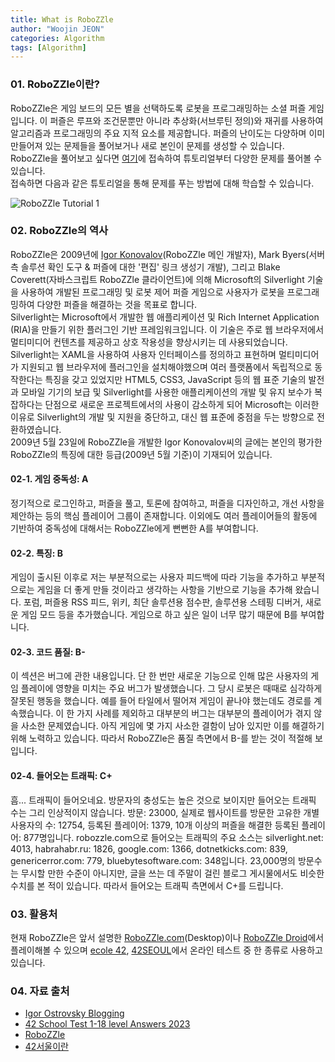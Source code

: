 ```yaml
---
title: What is RoboZZle
author: "Woojin JEON"
categories: Algorithm
tags: [Algorithm]
---
```


### 01. RoboZZle이란?

RoboZZle은 게임 보드의 모든 별을 선택하도록 로봇을 프로그래밍하는 소셜 퍼즐 게임입니다. 이 퍼즐은 루프와 조건문뿐만 아니라 추상화(서브루틴 정의)와 재귀를 사용하여 알고리즘과 프로그래밍의 주요 지적 요소를 제공합니다. 퍼즐의 난이도는 다양하며 이미 만들어져 있는 문제들을 풀어보거나 새로 본인이 문제를 생성할 수 있습니다.  
RoboZZle을 풀어보고 싶다면 [여기](http://www.robozzle.com/beta/)에 접속하여 튜토리얼부터 다양한 문제를 풀어볼 수 있습니다.  
접속하면 다음과 같은 튜토리얼을 통해 문제를 푸는 방법에 대해 학습할 수 있습니다.  

![RoboZZle Tutorial 1](https://github.com/WoojinJeonkr/WoojinJeonkr.github.io/blob/main/assets/images/post/RoboZZle.png?raw=true)

### 02. RoboZZle의 역사

RoboZZle은 2009년에 [Igor Konovalov](https://twitter.com/igoro)(RoboZZle 메인 개발자), Mark Byers(서버 측 솔루션 확인 도구 & 퍼즐에 대한 '편집' 링크 생성기 개발), 그리고 Blake Coverett(자바스크립트 RoboZZle 클라이언트)에 의해 Microsoft의 Silverlight 기술을 사용하여 개발된 프로그래밍 및 로봇 제어 퍼즐 게임으로 사용자가 로봇을 프로그래밍하여 다양한 퍼즐을 해결하는 것을 목표로 합니다.  
Silverlight는 Microsoft에서 개발한 웹 애플리케이션 및 Rich Internet Application (RIA)을 만들기 위한 플러그인 기반 프레임워크입니다. 이 기술은 주로 웹 브라우저에서 멀티미디어 컨텐츠를 제공하고 상호 작용성을 향상시키는 데 사용되었습니다.  
Silverlight는 XAML을 사용하여 사용자 인터페이스를 정의하고 표현하며 멀티미디어가 지원되고 웹 브라우저에 플러그인을 설치해야했으며 여러 플랫폼에서 독립적으로 동작한다는 특징을 갖고 있었지만 HTML5, CSS3, JavaScript 등의 웹 표준 기술의 발전과 모바일 기기의 보급 및 Silverlight를 사용한 애플리케이션의 개발 및 유지 보수가 복잡하다는 단점으로 새로운 프로젝트에서의 사용이 감소하게 되어 Microsoft는 이러한 이유로 Silverlight의 개발 및 지원을 중단하고, 대신 웹 표준에 중점을 두는 방향으로 전환하였습니다.  
2009년 5월 23일에 RoboZZle을 개발한 Igor Konovalov씨의 글에는 본인의 평가한 RoboZZle의 특징에 대한 등급(2009년 5월 기준)이 기재되어 있습니다.

#### 02-1. 게임 중독성: A

정기적으로 로그인하고, 퍼즐을 풀고, 토론에 참여하고, 퍼즐을 디자인하고, 개선 사항을 제안하는 등의 핵심 플레이어 그룹이 존재합니다. 이외에도 여러 플레이어들의 활동에 기반하여 중독성에 대해서는 RoboZZle에게 뻔뻔한 A를 부여합니다.

#### 02-2. 특징: B

게임이 출시된 이후로 저는 부분적으로는 사용자 피드백에 따라 기능을 추가하고 부분적으로는 게임을 더 좋게 만들 것이라고 생각하는 사항을 기반으로 기능을 추가해 왔습니다. 포럼, 퍼즐용 RSS 피드, 위키, 최단 솔루션용 점수판, 솔루션용 스테핑 디버거, 새로운 게임 모드 등을 추가했습니다. 게임으로 하고 싶은 일이 너무 많기 때문에 B를 부여합니다.

#### 02-3. 코드 품질: B-

이 섹션은 버그에 관한 내용입니다. 단 한 번만 새로운 기능으로 인해 많은 사용자의 게임 플레이에 영향을 미치는 주요 버그가 발생했습니다. 그 당시 로봇은 때때로 심각하게 잘못된 행동을 했습니다. 예를 들어 타일에서 떨어져 게임이 끝나야 했는데도 경로를 계속했습니다. 이 한 가지 사례를 제외하고 대부분의 버그는 대부분의 플레이어가 겪지 않을 사소한 문제였습니다. 아직 게임에 몇 가지 사소한 결함이 남아 있지만 이를 해결하기 위해 노력하고 있습니다. 따라서 RoboZZle은 품질 측면에서 B-를 받는 것이 적절해 보입니다.

#### 02-4. 들어오는 트래픽: C+

흠... 트래픽이 들어오네요. 방문자의 충성도는 높은 것으로 보이지만 들어오는 트래픽 수는 그리 인상적이지 않습니다. 방문: 23000, 실제로 웹사이트를 방문한 고유한 개별 사용자의 수: 12754, 등록된 플레이어: 1379, 10개 이상의 퍼즐을 해결한 등록된 플레이어: 877명입니다. robozzle.com으로 들어오는 트래픽의 주요 소스는 silverlight.net: 4013, habrahabr.ru: 1826, google.com: 1366, dotnetkicks.com: 839, genericerror.com: 779, bluebytesoftware.com: 348입니다. 23,000명의 방문수는 무시할 만한 수준이 아니지만, 글을 쓰는 데 주말이 걸린 블로그 게시물에서도 비슷한 수치를 본 적이 있습니다. 따라서 들어오는 트래픽 측면에서 C+를 드립니다.

### 03. 활용처

현재 RoboZZle은 앞서 설명한 [RoboZZle.com](http://www.robozzle.com/beta/)(Desktop)이나 [RoboZZle Droid](https://play.google.com/store/apps/details?id=com.team242.robozzle&hl=en)에서 플레이해볼 수 있으며 [ecole 42](https://42.fr/en/homepage/), [42SEOUL](https://42seoul.kr/seoul42/main/view)에서 온라인 테스트 중 한 종류로 사용하고 있습니다.

### 04. 자료 출처

- [Igor Ostrovsky Blogging](https://igoro.com/archive/category/robozzle/)
- [42 School Test 1-18 level Answers 2023](https://youtu.be/f6a3vI5_XEg?si=DU9zmWqPHs9PFwNR)
- [RoboZZle](http://www.robozzle.com/beta/)
- [42서울이란](https://velog.io/@sionshin/42Seoul-42%EC%84%9C%EC%9A%B8%EC%9D%B4%EB%9E%80)
